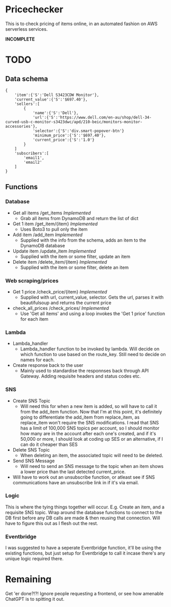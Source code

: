 # Pricechecker
This is to check pricing of items online, in an automated fashion on AWS serverless services.

**INCOMPLETE**
# TODO

## Data schema
```
{
    'item':{'S':'Dell S3423CDW Monitor'},
    'current_value':{'S':'$697.40'},
    'sellers':[
        {
            'name':{'S':'Dell'},
            'url':{'S':'https://www.dell.com/en-au/shop/dell-34-curved-usb-c-monitor-s3423dwc/apd/210-beic/monitors-monitor-accessories'},
            'selector':{'S':'div.smart-popover-btn'}
            'minimum_price':{'S':'$697.40'},
            'current_price':{'S':'1.0'}
        }
    ]
    'subscribers':[
        'email1',
        'email2'
    ]
}
```

## Functions
### Database
* Get all items /get_items *Implemented*
    * Grab all items from DynamoDB and return the list of dict
* Get 1 item /get_item/{item} *Implemented*
    * Uses Boto3 to pull only the item
* Add item /add_item  *Implemented*
    * Supplied with the info from the schema, adds an item to the DynamoDB database
* Update item /update_item  *Implemented*
    * Supplied with the item or some filter, update an item
* Delete item /delete_item/{item}  *Implemented*
    * Supplied with the item or some filter, delete an item

### Web scraping/prices
* Get 1 price /check_price/{item} *Implemented*
    * Supplied with url, current_value, selector.  Gets the url, parses it with beautifulsoup and returns the current price
* check_all_prices /check_prices/ *Implemented*
    * Use 'Get all items' and using a loop invokes the 'Get 1 price' function for each item

### Lambda
* Lambda_handler
    * Lambda_handler function to be invoked by lambda.  Will decide on which function to use based on the route_key.  Still need to decide on names for each.
* Create response back to the user
    * Mainly used to standardise the responnses back through API Gateway.  Adding requisite headers and status codes etc.

### SNS
* Create SNS Topic
    * Will need this for when a new item is added, so will have to call it from the add_item function.  Now that I'm at this point, it's definitely going to differentiate the add_item from replace_item, as replace_item won't require the SNS modifications.  I read that SNS has a limit of 100,000 SNS topics per account, so I should monitor how many are in the account after each one's created, and if it's 50,000 or more, I should look at coding up SES or an alternative, if I can do it cheaper than SES
* Delete SNS Topic
    * When deleting an item, the associated topic will need to be deleted.  
* Send SNS Message
    * Will need to send an SNS message to the topic when an item shows a lower price than the last detected current_price.
* Will have to work out an unsubscribe function, or atleast see if SNS communications have an unsubscribe link in if it's via email.

### Logic
This is where the tying things together will occur.
E.g. Create an item, and a requisite SNS topic.
Wrap around the database functions to connect to the DB first before any DB calls are made & then reusing that connection.
Will have to figure this out as I flesh out the rest.

### Eventbridge
I was suggested to have a seperate Eventbridge function, it'll be using the existing functions, but just setup for Eventbridge to call it incase there's any unique logic required there.

# Remaining
Get 'er done?!?!
Ignore people requesting a frontend, or see how amenable ChatGPT is to spitting it out.